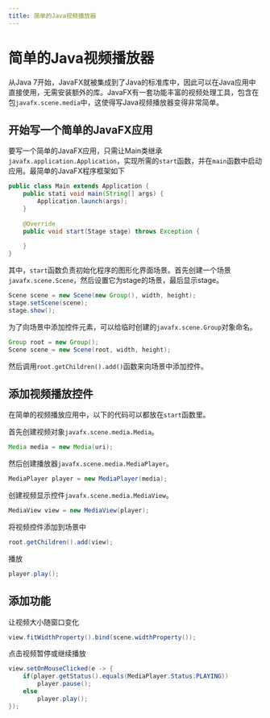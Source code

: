 ```yaml
---
title: 简单的Java视频播放器
---
```


# 简单的Java视频播放器

从Java 7开始，JavaFX就被集成到了Java的标准库中，因此可以在Java应用中直接使用，无需安装额外的库。JavaFX有一套功能丰富的视频处理工具，包含在包`javafx.scene.media`中，这使得写Java视频播放器变得非常简单。

## 开始写一个简单的JavaFX应用

要写一个简单的JavaFX应用，只需让Main类继承`javafx.application.Application`，实现所需的`start`函数，并在`main`函数中启动应用。最简单的JavaFX程序框架如下

```java
public class Main extends Application {
    public stati void main(String[] args) {
        Application.launch(args);
    }
    
    @Override
    public void start(Stage stage) throws Exception {
        
    }
}
```

其中，`start`函数负责初始化程序的图形化界面场景。首先创建一个场景`javafx.scene.Scene`，然后设置它为stage的场景，最后显示stage。

```java
Scene scene = new Scene(new Group(), width, height);
stage.setScene(scene);
stage.show();
```

为了向场景中添加控件元素，可以给临时创建的`javafx.scene.Group`对象命名。

```java
Group root = new Group();
Scene scene = new Scene(root, width, height);
```

然后调用`root.getChildren().add()`函数来向场景中添加控件。

## 添加视频播放控件

在简单的视频播放应用中，以下的代码可以都放在`start`函数里。

首先创建视频对象`javafx.scene.media.Media`。

```java
Media media = new Media(uri); 
```

然后创建播放器`javafx.scene.media.MediaPlayer`。

```java
MediaPlayer player = new MediaPlayer(media); 
```

创建视频显示控件`javafx.scene.media.MediaView`。

```java
MediaView view = new MediaView(player); 
```

将视频控件添加到场景中

```java
root.getChildren().add(view);
```

播放

```java
player.play();
```

## 添加功能

让视频大小随窗口变化

```java
view.fitWidthProperty().bind(scene.widthProperty());
```

点击视频暂停或继续播放

```java
view.setOnMouseClicked(e -> {
    if(player.getStatus().equals(MediaPlayer.Status.PLAYING))
        player.pause();
    else
        player.play();
});
```

